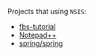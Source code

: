 Projects that using `NSIS`:
* [fbs-tutorial](https://github.com/mherrmann/fbs-tutorial)
* [Notepad++](https://github.com/notepad-plus-plus/notepad-plus-plus/tree/master/PowerEditor/installer)
* [spring/spring](https://github.com/spring/spring/tree/develop/installer)
